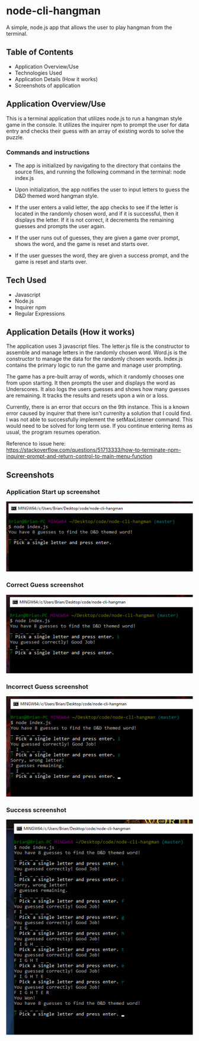 # node-cli-hangman
A simple, node.js app that allows the user to play hangman from the terminal.

## Table of Contents

* Application Overview/Use
* Technologies Used
* Application Details (How it works)
* Screenshots of application

## Application Overview/Use

This is a terminal application that utilizes node.js to run a hangman style game in the console. It utilizes the inquirer npm to prompt the user for data entry and checks their guess with an array of existing words to solve the puzzle. 

### Commands and instructions

* The app is initialized by navigating to the directory that contains the source files, and running the following command in the terminal: node index.js

* Upon initialization, the app notifies the user to input letters to guess the D&D themed word hangman style.

* If the user enters a valid letter, the app checks to see if the letter is located in the randomly chosen word, and if it is successful, then it displays the letter. If it is not correct, it decrements the remaining guesses and prompts the user again. 

* If the user runs out of guesses, they are given a game over prompt, shows the word, and the game is reset and starts over.

* If the user guesses the word, they are given a success prompt, and the game is reset and starts over. 

## Tech Used

* Javascript
* Node.js
* Inquirer npm
* Regular Expressions

## Application Details (How it works)

The application uses 3 javascript files. The letter.js file is the constructor to assemble and manage letters in the randomly chosen word. Word.js is the constructor to manage the data for the randomly chosen words. Index.js contains the primary logic to run the game and manage user prompting.

The game has a pre-built array of words, which it randomly chooses one from upon starting. It then prompts the user and displays the word as Underscores. It also logs the users guesses and shows how many guesses are remaining. It tracks the results and resets upon a win or a loss. 

Currently, there is an error that occurs on the 9th instance. This is a known error caused by inquirer that there isn't currenlty a solution that I could find. I was not able to successfully implement the setMaxListener command. This would need to be solved for long term use. If you continue entering items as usual, the program resumes operation. 

Reference to issue here: https://stackoverflow.com/questions/51713333/how-to-terminate-npm-inquirer-prompt-and-return-control-to-main-menu-function

## Screenshots

### Application Start up screenshot
![application start screenshot](./images/application_start.png)

### Correct Guess screenshot
![correct guess screenshot](./images/correct_guess.png)

### Incorrect Guess screenshot
![incorrect guess screenshot](./images/incorrect_guess.png)

### Success screenshot
![success screenshot](./images/success.png)